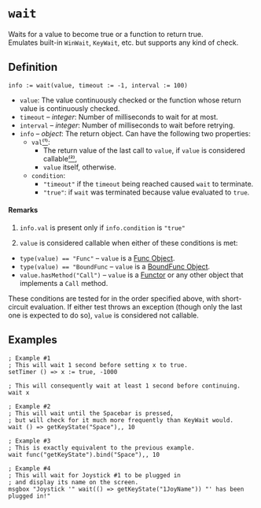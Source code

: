 # `wait`
Waits for a value to become true or a function to return true.  
Emulates built-in `WinWait`, `KeyWait`, etc. but supports any kind of check.

## Definition
```autohotkey
info := wait(value, timeout := -1, interval := 100)
```
* `value`: The value continuously checked
or the function whose return value is continuously checked.
* `timeout` – _integer_: Number of milliseconds to wait for at most.
* `interval` – _integer_: Number of milliseconds to wait before retrying.
* `info` – _object_: The return object.
Can have the following two properties:
  * `val`[⁽¹⁾](#remarks):
    * The return value of the last call to `value`,
    if `value` is considered callable[⁽²⁾](#remarks),
    * `value` itself, otherwise.
  * `condition`:
    * `"timeout"` if the `timeout` being reached caused `wait` to terminate.
    * `"true"`: if `wait` was terminated because value evaluated to `true`.

#### Remarks
1.  `info.val` is present only if `info.condition` is `"true"`

2. `value` is considered callable when either of these conditions is met:
  * `type(value) == "Func"` – `value` is a [Func Object](https://lexikos.github.io/v2/docs/objects/Func.htm).
  * `type(value) == "BoundFunc` – `value` is a [BoundFunc Object](https://lexikos.github.io/v2/docs/objects/Functor.htm#BoundFunc).
  * `value.hasMethod("Call")` – `value` is a [Functor](https://lexikos.github.io/v2/docs/objects/Functor.htm) or any other object that implements a `Call` method.

  These conditions are tested for in the order specified above,
  with short-circuit evaluation.
  If either test throws an exception
  (though only the last one is expected to do so),
  `value` is considered not callable.


## Examples
```autohotkey
; Example #1
; This will wait 1 second before setting x to true.
setTimer () => x := true, -1000

; This will consequently wait at least 1 second before continuing.
wait x
```
```autohotkey
; Example #2
; This will wait until the Spacebar is pressed,
; but will check for it much more frequently than KeyWait would.
wait () => getKeyState("Space"),, 10
```
```autohotkey
; Example #3
; This is exactly equivalent to the previous example.
wait func("getKeyState").bind("Space"),, 10
```
```autohotkey
; Example #4
; This will wait for Joystick #1 to be plugged in
; and display its name on the screen.
msgbox "Joystick '" wait(() => getKeyState("1JoyName")) "' has been plugged in!"
```